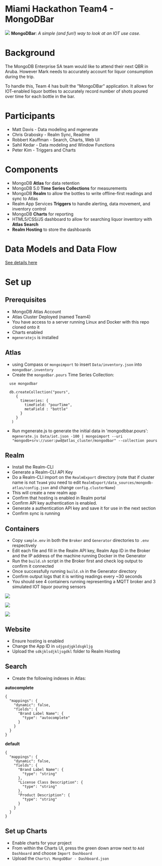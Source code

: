 # Miami Hackathon Team4 - MongoDBar

![](Assets/header.png)
**MongoDBar**: _A simple (and fun!) way to look at an IOT use case._

# Background
The MongoDB Enterprise SA team would like to attend their next QBR in Aruba. However Mark needs to accurately account for liquor consumption during the trip.

To handle this, Team 4 has built the "MongoDBar" application. It allows for IOT-enabled liquor bottles to accurately record number of shots poured over time for each bottle in the bar.

# Participants
* Matt Davis - Data modeling and mgenerate
* Chris Grabosky - Realm Sync, Readme
* Robbert Kauffman - Search, Charts, Web UI
* Sahil Kedar - Data modeling and Window Functions
* Peter Kim - Triggers and Charts

# Components
* MongoDB **Atlas** for data retention
* MongoDB 5.0 **Time Series Collections** for measurements
* MongoDB **Realm** to allow the bottles to write offline-first readings and sync to Atlas
* Realm App Services **Triggers** to handle alerting, data movement, and inventory control
* MongoDB **Charts** for reporting
* HTML5/CSS/JS dashboard to allow for searching liquor inventory with **Atlas Search**
* **Realm Hosting** to store the dashboards

# Data Models and Data Flow
[See details here](Assets/DataModel.md)

# Set up
## Prerequisites

* MongoDB Atlas Account
* Atlas Cluster Deployed (named Team4)
* You have access to a server running Linux and Docker with this repo cloned onto it
* Charts enabled
* `mgeneratejs` is installed

## Atlas 

* using Compass or `mongoimport` to insert `Data/inventory.json` into `mongodbar.inventory`
* Create the `mongodbar.pours` Time Series Collection:
```
  use mongodbar
  
  db.createCollection("pours",
     {
       timeseries: {
         timeField: "pourTime",
         metaField : "bottle"
       }
     }
   )
   ```
* Run mgenerate.js to generate the initial data in 'mongodbbar.pours':
`mgenerate.js Data/iot.json -100 | mongoimport --uri "mongodb+srv://user:pwd@atlas_cluster/mongodbar" --collection pours`

## Realm
* Install the Realm-CLI
* Generate a Realm-CLI API Key
* Do a Realm-CLI import on the `RealmExport` directory (note that if cluster name is not `Team4` you need to edit `RealmExport/data_sources/mongodb-atlas/config.json` and change `config.clusterName`)
* This will create a new realm app
* Confirm that hosting is enabled in Realm portal
* Confirm API key authentication is enabled. 
* Generate a authentication API key and save it for use in the next section
* Confirm sync is running

## Containers
* Copy `sample.env` in both the `Broker` and `Generator` directories to `.env` respectively 
* Edit each file and fill in the Realm API key, Realm App ID in the Broker and the IP address of the machine running Docker in the Generator
* Run the `build.sh` script in the Broker first and check log output to confirm it connected
* Once successfully running `build.sh` in the Generator directory
* Confirm output logs that it is writing readings every ~30 seconds
* You should see 4 containers running representing a MQTT broker and 3 simulated IOT liquor pouring sensors

![](Screenshots/01.png)

![](Screenshots/02.png)

![](Screenshots/03.png)

## Website
* Ensure hosting is enabled
* Change the App ID in `sdjgsdjgkldsgkljg`
* Upload the `sdkjklsdjkljsgdkl` folder to Realm Hosting

## Search

* Create the following indexes in Atlas:

**autocomplete**

```
{
  "mappings": {
    "dynamic": false,
    "fields": {
      "Brand Label Name": {
        "type": "autocomplete"
      }
    }
  }
}
```

**default**
```
{
  "mappings": {
    "dynamic": false,
    "fields": {
      "Brand Label Name": {
        "type": "string"
      },
      "License Class Description": {
        "type": "string"
      },
      "Product Description": {
        "type": "string"
      }
    }
  }
}
```

## Set up Charts
* Enable charts for your project
* From within the Charts UI, press the green down arrow next to `Add Dashboard` and choose `Import Dashboard`
* Upload the `Charts\ MongoDBar - Dashboard.json`
